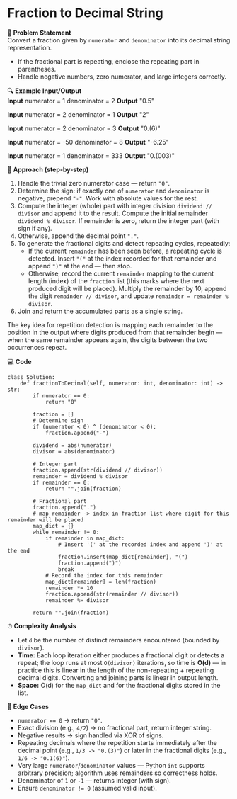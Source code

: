 # Fraction to Decimal String

📜 **Problem Statement**  
Convert a fraction given by `numerator` and `denominator` into its decimal string representation.  
- If the fractional part is repeating, enclose the repeating part in parentheses.  
- Handle negative numbers, zero numerator, and large integers correctly.

🔍 **Example Input/Output**  
**Input**
    numerator = 1
    denominator = 2
**Output**
    "0.5"

**Input**
    numerator = 2
    denominator = 1
**Output**
    "2"

**Input**
    numerator = 2
    denominator = 3
**Output**
    "0.(6)"

**Input**
    numerator = -50
    denominator = 8
**Output**
    "-6.25"

**Input**
    numerator = 1
    denominator = 333
**Output**
    "0.(003)"

🧠 **Approach (step-by-step)**  
1. Handle the trivial zero numerator case — return `"0"`.  
2. Determine the sign: if exactly one of `numerator` and `denominator` is negative, prepend `"-"`. Work with absolute values for the rest.  
3. Compute the integer (whole) part with integer division `dividend // divisor` and append it to the result. Compute the initial remainder `dividend % divisor`. If remainder is zero, return the integer part (with sign if any).  
4. Otherwise, append the decimal point `"."`.  
5. To generate the fractional digits and detect repeating cycles, repeatedly:
   - If the current `remainder` has been seen before, a repeating cycle is detected. Insert `"("` at the index recorded for that remainder and append `")"` at the end — then stop.
   - Otherwise, record the current `remainder` mapping to the current length (index) of the `fraction` list (this marks where the next produced digit will be placed). Multiply the remainder by 10, append the digit `remainder // divisor`, and update `remainder = remainder % divisor`.
6. Join and return the accumulated parts as a single string.

The key idea for repetition detection is mapping each remainder to the position in the output where digits produced from that remainder begin — when the same remainder appears again, the digits between the two occurrences repeat.

💻 **Code**  

    class Solution:
        def fractionToDecimal(self, numerator: int, denominator: int) -> str:
            if numerator == 0:
                return "0"

            fraction = []
            # Determine sign
            if (numerator < 0) ^ (denominator < 0):
                fraction.append("-")

            dividend = abs(numerator)
            divisor = abs(denominator)

            # Integer part
            fraction.append(str(dividend // divisor))
            remainder = dividend % divisor
            if remainder == 0:
                return "".join(fraction)

            # Fractional part
            fraction.append(".")
            # map remainder -> index in fraction list where digit for this remainder will be placed
            map_dict = {}
            while remainder != 0:
                if remainder in map_dict:
                    # Insert '(' at the recorded index and append ')' at the end
                    fraction.insert(map_dict[remainder], "(")
                    fraction.append(")")
                    break
                # Record the index for this remainder
                map_dict[remainder] = len(fraction)
                remainder *= 10
                fraction.append(str(remainder // divisor))
                remainder %= divisor

            return "".join(fraction)

⏱ **Complexity Analysis**  
- Let `d` be the number of distinct remainders encountered (bounded by `divisor`).  
- **Time:** Each loop iteration either produces a fractional digit or detects a repeat; the loop runs at most `O(divisor)` iterations, so time is **O(d)** — in practice this is linear in the length of the non-repeating + repeating decimal digits. Converting and joining parts is linear in output length.  
- **Space:** O(d) for the `map_dict` and for the fractional digits stored in the list.

🧪 **Edge Cases**  
- `numerator == 0` → return `"0"`.  
- Exact division (e.g., `4/2`) → no fractional part, return integer string.  
- Negative results → sign handled via XOR of signs.  
- Repeating decimals where the repetition starts immediately after the decimal point (e.g., `1/3 -> "0.(3)"`) or later in the fractional digits (e.g., `1/6 -> "0.1(6)"`).  
- Very large `numerator`/`denominator` values — Python `int` supports arbitrary precision; algorithm uses remainders so correctness holds.  
- Denominator of `1` or `-1` — returns integer (with sign).  
- Ensure `denominator != 0` (assumed valid input).  
